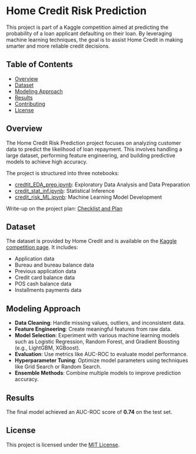 # Home Credit Risk Prediction

This project is part of a Kaggle competition aimed at predicting the probability of a loan applicant defaulting on their loan. By leveraging machine learning techniques, the goal is to assist Home Credit in making smarter and more reliable credit decisions.

## Table of Contents
- [Overview](#overview)
- [Dataset](#dataset)
- [Modeling Approach](#modeling-approach)
- [Results](#results)
- [Contributing](#contributing)
- [License](#license)

## Overview
The Home Credit Risk Prediction project focuses on analyzing customer data to predict the likelihood of loan repayment. This involves handling a large dataset, performing feature engineering, and building predictive models to achieve high accuracy.

The project is structured into three notebooks:
- [credtit_EDA_prep.ipynb](credtit_EDA_prep.ipynb): Exploratory Data Analysis and Data Preparation
- [credit_stat_inf.ipynb](credit_stat_inf.ipynb): Statistical Inference
- [credit_risk_ML.ipynb](credit_risk_ML.ipynb): Machine Learning Model Development

Write-up on the project plan: [Checklist and Plan](checklist.md)

## Dataset
The dataset is provided by Home Credit and is available on the [Kaggle competition page](https://www.kaggle.com/c/home-credit-default-risk). It includes:
- Application data
- Bureau and bureau balance data
- Previous application data
- Credit card balance data
- POS cash balance data
- Installments payments data


## Modeling Approach
- **Data Cleaning**: Handle missing values, outliers, and inconsistent data.
- **Feature Engineering**: Create meaningful features from raw data.
- **Model Selection**: Experiment with various machine learning models such as Logistic Regression, Random Forest, and Gradient Boosting (e.g., LightGBM, XGBoost).
- **Evaluation**: Use metrics like AUC-ROC to evaluate model performance.
- **Hyperparameter Tuning**: Optimize model parameters using techniques like Grid Search or Random Search.
- **Ensemble Methods**: Combine multiple models to improve prediction accuracy.

## Results
The final model achieved an AUC-ROC score of **0.74** on the test set.

## License
This project is licensed under the [MIT License](LICENSE).
